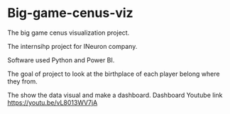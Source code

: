 # Big-game-cenus-viz
The big game cenus visualization project.

The internsihp project for INeuron company.

Software used Python and Power BI.

The goal of project to look at the birthplace of each player belong where they from.

The show the data visual and make a dashboard.
Dashboard  Youtube link https://youtu.be/vL8013WV7jA
